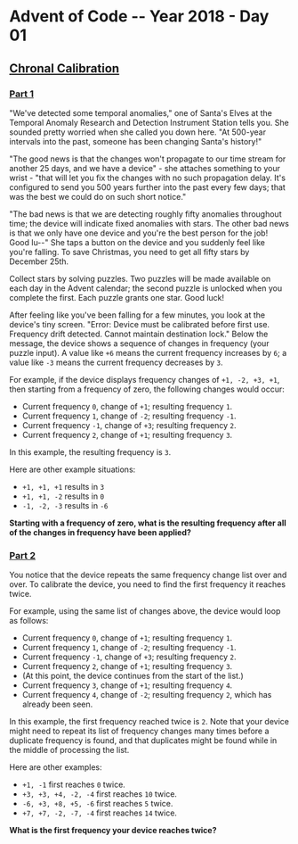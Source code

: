 # Advent of Code -- Year 2018 - Day 01

## [Chronal Calibration](https://adventofcode.com/2018/day/1)

### [Part 1](https://adventofcode.com/2018/day/1#part1)

"We've detected some temporal anomalies," one of Santa's Elves at the Temporal
Anomaly Research and Detection Instrument Station tells you. She sounded pretty
worried when she called you down here. "At 500-year intervals into the past,
someone has been changing Santa's history!"

"The good news is that the changes won't propagate to our time stream for
another 25 days, and we have a device" - she attaches something to your wrist -
"that will let you fix the changes with no such propagation delay. It's
configured to send you 500 years further into the past every few days; that was
the best we could do on such short notice."

"The bad news is that we are detecting roughly fifty anomalies throughout time;
the device will indicate fixed anomalies with stars. The other bad news is that
we only have one device and you're the best person for the job! Good lu--" She
taps a button on the device and you suddenly feel like you're falling. To save
Christmas, you need to get all fifty stars by December 25th.

Collect stars by solving puzzles. Two puzzles will be made available on each day
in the Advent calendar; the second puzzle is unlocked when you complete the
first. Each puzzle grants one star. Good luck!

After feeling like you've been falling for a few minutes, you look at the
device's tiny screen. "Error: Device must be calibrated before first use.
Frequency drift detected. Cannot maintain destination lock." Below the message,
the device shows a sequence of changes in frequency (your puzzle input). A value
like `+6` means the current frequency increases by `6`; a value like `-3` means
the current frequency decreases by `3`.

For example, if the device displays frequency changes of `+1, -2, +3, +1`, then
starting from a frequency of zero, the following changes would occur:

- Current frequency  `0`, change of `+1`; resulting frequency  `1`.
- Current frequency  `1`, change of `-2`; resulting frequency `-1`.
- Current frequency `-1`, change of `+3`; resulting frequency  `2`.
- Current frequency  `2`, change of `+1`; resulting frequency  `3`.

In this example, the resulting frequency is `3`.

Here are other example situations:

- `+1, +1, +1` results in  `3`
- `+1, +1, -2` results in  `0`
- `-1, -2, -3` results in `-6`

**Starting with a frequency of zero, what is the resulting frequency after all
of the changes in frequency have been applied?**

### [Part 2](https://adventofcode.com/2018/day/1#part2)

You notice that the device repeats the same frequency change list over and over.
To calibrate the device, you need to find the first frequency it reaches twice.

For example, using the same list of changes above, the device would loop as
follows:

- Current frequency  `0`, change of `+1`; resulting frequency  `1`.
- Current frequency  `1`, change of `-2`; resulting frequency `-1`.
- Current frequency `-1`, change of `+3`; resulting frequency  `2`.
- Current frequency  `2`, change of `+1`; resulting frequency  `3`.
- (At this point, the device continues from the start of the list.)
- Current frequency  `3`, change of `+1`; resulting frequency  `4`.
- Current frequency  `4`, change of `-2`; resulting frequency  `2`, which has
  already been seen.

In this example, the first frequency reached twice is `2`. Note that your device
might need to repeat its list of frequency changes many times before a duplicate
frequency is found, and that duplicates might be found while in the middle of
processing the list.

Here are other examples:

- `+1, -1` first reaches `0` twice.
- `+3, +3, +4, -2, -4` first reaches `10` twice.
- `-6, +3, +8, +5, -6` first reaches `5` twice.
- `+7, +7, -2, -7, -4` first reaches `14` twice.

**What is the first frequency your device reaches twice?**
